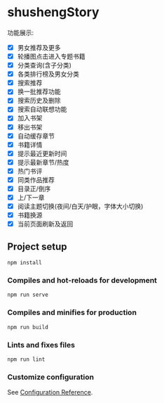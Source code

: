# shushengStory  
功能展示:
- [x] 男女推荐及更多
- [x] 轮播图点击进入专题书籍
- [x] 分类查询(含子分类)
- [x] 各类排行榜及男女分类
- [x] 搜索推荐
- [x] 换一批推荐功能
- [x] 搜索历史及删除
- [x] 搜索自动联想功能
- [x] 加入书架
- [x] 移出书架
- [x] 自动缓存章节
- [x] 书籍详情
- [x] 提示最近更新时间
- [x] 提示最新章节/热度
- [x] 热门书评
- [x] 同类作品推荐
- [x] 目录正/倒序
- [x] 上/下一章
- [x] 阅读主题切换(夜间/白天/护眼，字体大小切换)
- [x] 书籍换源
- [x] 当前页面刷新及返回

## Project setup
```
npm install
```

### Compiles and hot-reloads for development
```
npm run serve
```

### Compiles and minifies for production
```
npm run build
```

### Lints and fixes files
```
npm run lint
```

### Customize configuration
See [Configuration Reference](https://cli.vuejs.org/config/).
